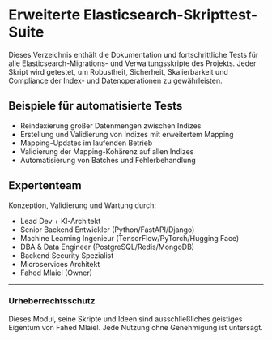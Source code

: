 # Erweiterte Elasticsearch-Skripttest-Suite

Dieses Verzeichnis enthält die Dokumentation und fortschrittliche Tests für alle Elasticsearch-Migrations- und Verwaltungsskripte des Projekts. Jeder Skript wird getestet, um Robustheit, Sicherheit, Skalierbarkeit und Compliance der Index- und Datenoperationen zu gewährleisten.

## Beispiele für automatisierte Tests
- Reindexierung großer Datenmengen zwischen Indizes
- Erstellung und Validierung von Indizes mit erweitertem Mapping
- Mapping-Updates im laufenden Betrieb
- Validierung der Mapping-Kohärenz auf allen Indizes
- Automatisierung von Batches und Fehlerbehandlung

## Expertenteam
Konzeption, Validierung und Wartung durch:
- Lead Dev + KI-Architekt
- Senior Backend Entwickler (Python/FastAPI/Django)
- Machine Learning Ingenieur (TensorFlow/PyTorch/Hugging Face)
- DBA & Data Engineer (PostgreSQL/Redis/MongoDB)
- Backend Security Spezialist
- Microservices Architekt
- Fahed Mlaiel (Owner)

---
### Urheberrechtsschutz
Dieses Modul, seine Skripte und Ideen sind ausschließliches geistiges Eigentum von Fahed Mlaiel. Jede Nutzung ohne Genehmigung ist untersagt.